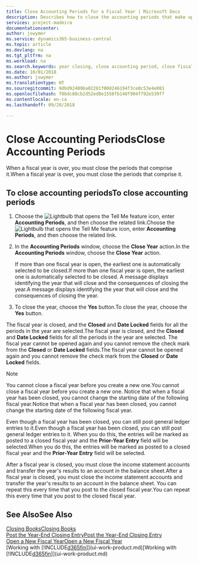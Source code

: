 ```yaml
---
title: Close Accounting Periods for a Fiscal Year | Microsoft Docs
description: Describes how to close the accounting periods that make up the fiscal year.
services: project-madeira
documentationcenter: 
author: jswymer
ms.service: dynamics365-business-central
ms.topic: article
ms.devlang: na
ms.tgt_pltfrm: na
ms.workload: na
ms.search.keywords: year closing, close accounting period, close fiscal year, bank account detailed trial balance
ms.date: 10/01/2018
ms.author: jswymer
ms.translationtype: HT
ms.sourcegitcommit: 9dbd92409ba02281f008246194f3ce0c53e4e001
ms.openlocfilehash: f0bdc88cb2d52ed8e1558fb140f904f792e539ff
ms.contentlocale: en-ca
ms.lasthandoff: 09/28/2018

---
```

# <a name="close-accounting-periods"></a><span data-ttu-id="83a38-103">Close Accounting Periods</span><span class="sxs-lookup"><span data-stu-id="83a38-103">Close Accounting Periods</span></span>
<span data-ttu-id="83a38-104">When a fiscal year is over, you must close the periods that comprise it.</span><span class="sxs-lookup"><span data-stu-id="83a38-104">When a fiscal year is over, you must close the periods that comprise it.</span></span>

## <a name="to-close-accounting-periods"></a><span data-ttu-id="83a38-105">To close accounting periods</span><span class="sxs-lookup"><span data-stu-id="83a38-105">To close accounting periods</span></span>
1. <span data-ttu-id="83a38-106">Choose the ![Lightbulb that opens the Tell Me feature](media/ui-search/search_small.png "Tell me what you want to do") icon, enter **Accounting Periods**, and then choose the related link.</span><span class="sxs-lookup"><span data-stu-id="83a38-106">Choose the ![Lightbulb that opens the Tell Me feature](media/ui-search/search_small.png "Tell me what you want to do") icon, enter **Accounting Periods**, and then choose the related link.</span></span>
2. <span data-ttu-id="83a38-107">In the **Accounting Periods** window, choose the **Close Year** action.</span><span class="sxs-lookup"><span data-stu-id="83a38-107">In the **Accounting Periods** window, choose the **Close Year** action.</span></span>

    <span data-ttu-id="83a38-108">If more than one fiscal year is open, the earliest one is automatically selected to be closed.</span><span class="sxs-lookup"><span data-stu-id="83a38-108">If more than one fiscal year is open, the earliest one is automatically selected to be closed.</span></span> <span data-ttu-id="83a38-109">A message displays identifying the year that will close and the consequences of closing the year.</span><span class="sxs-lookup"><span data-stu-id="83a38-109">A message displays identifying the year that will close and the consequences of closing the year.</span></span>
3. <span data-ttu-id="83a38-110">To close the year, choose the **Yes** button.</span><span class="sxs-lookup"><span data-stu-id="83a38-110">To close the year, choose the **Yes** button.</span></span>

<span data-ttu-id="83a38-111">The fiscal year is closed, and the **Closed** and **Date Locked** fields for all the periods in the year are selected.</span><span class="sxs-lookup"><span data-stu-id="83a38-111">The fiscal year is closed, and the **Closed** and **Date Locked** fields for all the periods in the year are selected.</span></span> <span data-ttu-id="83a38-112">The fiscal year cannot be opened again and you cannot remove the check mark from the **Closed** or **Date Locked** fields.</span><span class="sxs-lookup"><span data-stu-id="83a38-112">The fiscal year cannot be opened again and you cannot remove the check mark from the **Closed** or **Date Locked** fields.</span></span>

> [!NOTE]  
>   <span data-ttu-id="83a38-113">You cannot close a fiscal year before you create a new one.</span><span class="sxs-lookup"><span data-stu-id="83a38-113">You cannot close a fiscal year before you create a new one.</span></span> <span data-ttu-id="83a38-114">Notice that when a fiscal year has been closed, you cannot change the starting date of the following fiscal year.</span><span class="sxs-lookup"><span data-stu-id="83a38-114">Notice that when a fiscal year has been closed, you cannot change the starting date of the following fiscal year.</span></span>

<span data-ttu-id="83a38-115">Even though a fiscal year has been closed, you can still post general ledger entries to it.</span><span class="sxs-lookup"><span data-stu-id="83a38-115">Even though a fiscal year has been closed, you can still post general ledger entries to it.</span></span> <span data-ttu-id="83a38-116">When you do this, the entries will be marked as posted to a closed fiscal year and the **Prior-Year Entry** field will be selected.</span><span class="sxs-lookup"><span data-stu-id="83a38-116">When you do this, the entries will be marked as posted to a closed fiscal year and the **Prior-Year Entry** field will be selected.</span></span>

<span data-ttu-id="83a38-117">After a fiscal year is closed, you must close the income statement accounts and transfer the year's results to an account in the balance sheet.</span><span class="sxs-lookup"><span data-stu-id="83a38-117">After a fiscal year is closed, you must close the income statement accounts and transfer the year's results to an account in the balance sheet.</span></span> <span data-ttu-id="83a38-118">You can repeat this every time that you post to the closed fiscal year.</span><span class="sxs-lookup"><span data-stu-id="83a38-118">You can repeat this every time that you post to the closed fiscal year.</span></span>

## <a name="see-also"></a><span data-ttu-id="83a38-119">See Also</span><span class="sxs-lookup"><span data-stu-id="83a38-119">See Also</span></span>
[<span data-ttu-id="83a38-120">Closing Books</span><span class="sxs-lookup"><span data-stu-id="83a38-120">Closing Books</span></span>](year-close-books.md)  
[<span data-ttu-id="83a38-121">Post the Year-End Closing Entry</span><span class="sxs-lookup"><span data-stu-id="83a38-121">Post the Year-End Closing Entry</span></span>](year-how-post-year-end-close-entry.md)  
[<span data-ttu-id="83a38-122">Open a New Fiscal Year</span><span class="sxs-lookup"><span data-stu-id="83a38-122">Open a New Fiscal Year</span></span>](finance-how-open-new-fiscal-year.md)  
<span data-ttu-id="83a38-123">[Working with [!INCLUDE[d365fin](includes/d365fin_md.md)]](ui-work-product.md)</span><span class="sxs-lookup"><span data-stu-id="83a38-123">[Working with [!INCLUDE[d365fin](includes/d365fin_md.md)]](ui-work-product.md)</span></span>

